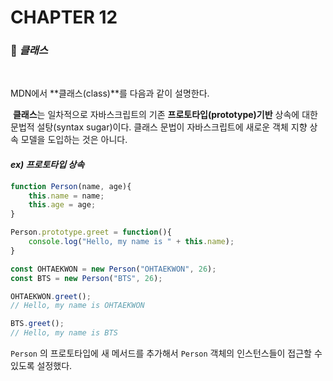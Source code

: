 #  CHAPTER 12

###  :pencil: ***클래스***

<br>

MDN에서 **클래스(class)**를 다음과 같이 설명한다.

​	**클래스**는 일차적으로 자바스크립트의 기존 **프로토타입(prototype)기반** 상속에 대한 문법적 설탕(syntax sugar)이다. 클래스 문법이 자바스크립트에 새로운 객체 지향 상속 모델을 도입하는 것은 아니다.

#### _ex) 프로토타입 상속_

```javascript
function Person(name, age){
    this.name = name;
    this.age = age;
}

Person.prototype.greet = function(){
    console.log("Hello, my name is " + this.name);
}

const OHTAEKWON = new Person("OHTAEKWON", 26);
const BTS = new Person("BTS", 26);

OHTAEKWON.greet();
// Hello, my name is OHTAEKWON

BTS.greet();
// Hello, my name is BTS
```

`Person` 의 프로토타입에 새 메서드를 추가해서 `Person` 객체의 인스턴스들이 접근할 수 있도록 설정했다.

<br>

<br>
